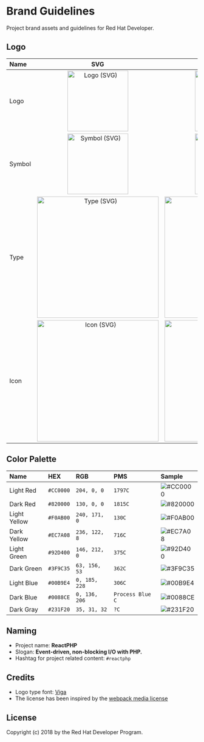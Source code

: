 Brand Guidelines
========

Project brand assets and guidelines for Red Hat Developer.

Logo
----

| Name   | SVG                                                                                                                                          | PNG                                                                                                                                          |
|:-------|:--------------------------------------------------------------------------------------------------------------------------------------------:|:--------------------------------------------------------------------------------------------------------------------------------------------:|
| Logo   | <a href="reactphp-logo.svg"><img src="https://rawgit.com/reactphp/branding/master/reactphp-logo.svg" alt="Logo (SVG)" width="160"></a>       | <a href="reactphp-logo.png"><img src="https://rawgit.com/reactphp/branding/master/reactphp-logo.png" alt="Logo (PNG)" width="160"></a>       |
| Symbol | <a href="reactphp-symbol.svg"><img src="https://rawgit.com/reactphp/branding/master/reactphp-symbol.svg" alt="Symbol (SVG)" width="160"></a> | <a href="reactphp-symbol.png"><img src="https://rawgit.com/reactphp/branding/master/reactphp-symbol.png" alt="Symbol (PNG)" width="160"></a> |
| Type   | <a href="reactphp-type.svg"><img src="https://rawgit.com/reactphp/branding/master/reactphp-type.svg" alt="Type (SVG)" width="320"></a>       | <a href="reactphp-type.png"><img src="https://rawgit.com/reactphp/branding/master/reactphp-type.png" alt="Type (PNG)" width="320"></a>       |
| Icon   | <a href="reactphp-icon.svg"><img src="https://rawgit.com/reactphp/branding/master/reactphp-icon.svg" alt="Icon (SVG)" width="320"></a>       | <a href="reactphp-icon.png"><img src="https://rawgit.com/reactphp/branding/master/reactphp-icon.png" alt="Icon (PNG)" width="320"></a>       |

Color Palette
-------------

| Name             | HEX       | RGB           | PMS           | Sample                                              |
|:-----------------|:----------|:--------------|:--------------|:----------------------------------------------------|
| Light Red        | `#CC0000` | `204, 0, 0` | `1797C` | ![#CC0000](http://placehold.it/60x30/CC0000/CC0000) |
| Dark Red       | `#820000` | `130, 0, 0`  | `1815C` | ![#820000](http://placehold.it/60x30/820000/820000) |
| Light Yellow       | `#F0AB00` | `240, 171, 0`  | `130C` | ![#F0AB00](http://placehold.it/60x30/F0AB00/F0AB00) |
| Dark Yellow       | `#EC7A08` | `236, 122, 8`  | `716C` | ![#EC7A08](http://placehold.it/60x30/EC7A08/EC7A08) |
| Light Green       | `#92D400` | `146, 212, 0`  | `375C` | ![#92D400](http://placehold.it/60x30/92D400/92D400) |
| Dark Green       | `#3F9C35` | `63, 156, 53`  | `362C` | ![#3F9C35](http://placehold.it/60x30/3F9C35/3F9C35) |
| Light Blue       | `#00B9E4` | `0, 185, 228`  | `306C` | ![#00B9E4](http://placehold.it/60x30/00B9E4/00B9E4) |
| Dark Blue       | `#0088CE` | `0, 136, 206`  | `Process Blue C` | ![#0088CE](http://placehold.it/60x30/0088CE/0088CE) |
| Dark Gray       | `#231F20` | `35, 31, 32`  | `?C` | ![#231F20](http://placehold.it/60x30/231F20/231F20) |

Naming
------

* Project name: **ReactPHP**
* Slogan: **Event-driven, non-blocking I/O with PHP.**
* Hashtag for project related content: `#reactphp`

Credits
-------

* Logo type font: [Viga](https://fonts.google.com/specimen/Viga)
* The license has been inspired by the [webpack media license](https://github.com/webpack/media/blob/master/LICENSE)

License
-------

Copyright (c) 2018 by the Red Hat Developer Program.
